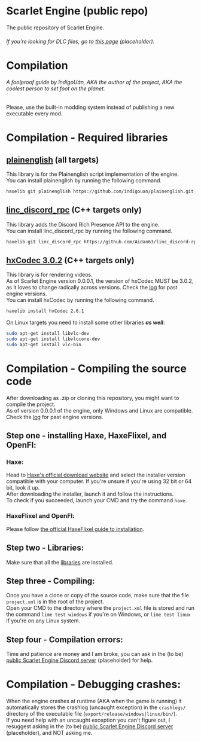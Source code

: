# Scarlet Engine (public repo)

The public repository of Scarlet Engine.
###### If you're looking for DLC files, go to [this page](google.com) (placeholder).

# Compilation
###### A foolproof guide by îndigoUán, AKA the author of the project, AKA the coolest person to set foot on the planet.
Please, use the built-in modding system instead of publishing a new executable every mod.

# Compilation - Required libraries

## [plainenglish](https://github.com/indigouan/plainenglish) (all targets)
This library is for the Plainenglish script implementation of the engine.  
You can install plainenglish by running the following command.
```bash
haxelib git plainenglish https://github.com/indigouan/plainenglish.git
```

## [linc_discord_rpc](https://github.com/Aidan63/linc_discord-rpc) (C++ targets only)
This library adds the Discord Rich Presence API to the engine.  
You can install linc_discord_rpc by running the following command.
```bash
haxelib git linc_discord_rpc https://github.com/Aidan63/linc_discord-rpc.git
```

## [hxCodec 3.0.2](https://github.com/polybiusproxy/hxCodec) (C++ targets only)
This library is for rendering videos.  
As of Scarlet Engine version 0.0.0.1, the version of hxCodec MUST be 3.0.2, as it loves to change radically across versions. Check the [log](https://github.com/indigoUan/ScarletEngineData/blob/main/compilation-requirements-log.md) for past engine versions.  
You can install hxCodec by running the following command.
```bash
haxelib install hxCodec 2.6.1
```

On Linux targets you need to install some other libraries ***as well***:  
```bash
sudo apt-get install libvlc-dev
sudo apt-get install libvlccore-dev
sudo apt-get install vlc-bin
```

# Compilation - Compiling the source code

After downloading as .zip or cloning this repository, you might want to compile the project.  
As of version 0.0.0.1 of the engine, only Windows and Linux are compatible. Check the [log](https://github.com/indigoUan/ScarletEngineData/blob/main/compilation-requirements-log.md) for past engine versions.  

## Step one - installing Haxe, HaxeFlixel, and OpenFl:
### Haxe:  
Head to [Haxe's official download website](https://haxe.org/download) and select the installer version compatible with your computer. If you're unsure if you're using 32 bit or 64 bit, look it up.  
After downloading the installer, launch it and follow the instructions.  
To check if you succeeded, launch your CMD and try the command `haxe`.  
### HaxeFlixel and OpenFl:
Please follow [the official HaxeFlixel guide to installation](https://haxeflixel.com/documentation/install-haxeflixel/).

## Step two - Libraries:
Make sure that all the [libraries](https://github.com/indigoUan/ScarletEnginePublic/blob/main/README.md#compilation---required-libraries) are installed.

## Step three - Compiling:
Once you have a clone or copy of the source code, make sure that the file `project.xml` is in the root of the project.  
Open your CMD to the directory where the `project.xml` file is stored and run the command `lime test windows` if you're on Windows, or `lime test linux` if you're on any Linux system.  

## Step four - Compilation errors:
Time and patience are money and I am broke, you can ask in the (to be) [public Scarlet Engine Discord server](google.com) (placeholder) for help.  

# Compilation - Debugging crashes:
When the engine crashes at runtime (AKA when the game is running) it automatically stores the crashlog (uncaught exception) in the `crashlogs/` directory of the executable file (`export/release/windows|linux/bin/`).  
If you need help with an uncaught exception you can't figure out, I resuggest asking in the (to be) [public Scarlet Engine Discord server](google.com) (placeholder), and NOT asking me.  
